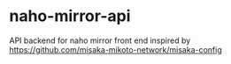 # naho-mirror-api
API backend for naho mirror front end inspired by https://github.com/misaka-mikoto-network/misaka-config
